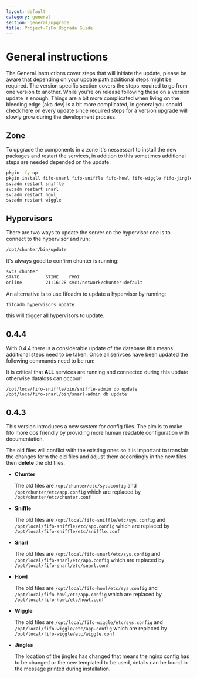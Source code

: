 ```yaml
---
layout: default
category: general
section: general/upgrade
title: Project-FiFo Upgrade Guide
---
```


# General instructions

The General instructions cover steps that will initiate the update, please be aware that depending on your update path additional steps might be required. The version specific section covers the steps required to go from one version to another. While you're on release following these on a version update is enough. Things are a bit more complicated when living on the bleeding edge (aka dev) is a bit more complicated, in general you should check here on every update since required steps for a version upgrade will slowly grow during the development process.


## Zone
To upgrade the components in a zone it's nessessart to install the new packages and restart the services, in addition to this sometimes additional steps are needed depended on the update.

```bash
pkgin -fy up
pkgin install fifo-snarl fifo-sniffle fifo-howl fifo-wiggle fifo-jingles
svcadm restart sniffle
svcadm restart snarl
svcadm restart howl
svcadm restart wiggle
```

## Hypervisors

There are two ways to update the server on the hypervisor one is to connect to the hypervisor and run:

```bash
/opt/chunter/bin/update
```

It's always good to confirm chunter is running:

```bash
svcs chunter
STATE          STIME    FMRI
online         21:16:28 svc:/network/chunter:default
```

An alternative is to use fifoadm to update a hypervisor by running:

```bash
fifoadm hypervisors update
```

this will trigger all hypervisors to update.


## 0.4.4<a id="0.4.4"></a>

With 0.4.4 there is a considerable update of the database this means additional steps need to be taken. Once all serivces have been updated the following commands need to be run:

<p class="bs-callout bs-callout-danger">
It is critical that <b>ALL</b> services are running and connected during this update otherwise dataloss can occour!
</p>

```
/opt/loca/fifo-sniffle/bin/sniffle-admin db update
/opt/loca/fifo-snarl/bin/snarl-admin db update
```

## 0.4.3<a id="0.4.3"></a>

This version introduces a new system for config files. The aim is to make fifo more ops friendly by providing more human readable configuration with documentation.

<p class="bs-callout bs-callout-danger">
The old files will conflict with the existing ones so it is important to transfair the changes form the old files and adjust them accordingly in the new files then <b>delete</b> the old files.
</p>

* **Chunter**

    The old files are `/opt/chunter/etc/sys.config` and `/opt/chunter/etc/app.config` which are replaced by `/opt/chunter/etc/chunter.conf`

* **Sniffle**

    The old files are `/opt/local/fifo-sniffle/etc/sys.config` and `/opt/local/fifo-sniffle/etc/app.config` which are replaced by `/opt/local/fifo-sniffle/etc/sniffle.conf`

* **Snarl**

    The old files are `/opt/local/fifo-snarl/etc/sys.config` and `/opt/local/fifo-snarl/etc/app.config` which are replaced by `/opt/local/fifo-snarl/etc/snarl.conf`

* **Howl**

    The old files are `/opt/local/fifo-howl/etc/sys.config` and `/opt/local/fifo-howl/etc/app.config` which are replaced by `/opt/local/fifo-howl/etc/howl.conf`

* **Wiggle**

    The old files are `/opt/local/fifo-wiggle/etc/sys.config` and `/opt/local/fifo-wiggle/etc/app.config` which are replaced by `/opt/local/fifo-wiggle/etc/wiggle.conf`


* **Jingles**

    The location of the jingles has changed that means the nginx config has to be changed or the new templated to be used, details can be found in the message printed during installation.
